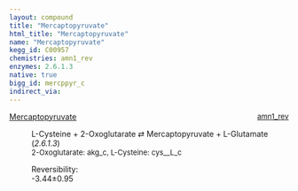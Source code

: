 ```yaml
---
layout: compound
title: "Mercaptopyruvate"
html_title: "Mercaptopyruvate"
name: "Mercaptopyruvate"
kegg_id: C00957
chemistries: amn1_rev
enzymes: 2.6.1.3
native: true
bigg_id: mercppyr_c
indirect_via:
---
```

<dl><dt class='rs-product'><a href='{{ site.url }}{{ site.baseurl }}/compounds/C00957' class='link-dark' data-bs-toggle='tooltip' data-bs-html='true' data-bs-title='KEGG: C00957'>Mercaptopyruvate</a><span style='float: right; max-width: 40%'><a href='{{ site.url }}{{ site.baseurl }}/chemistries/amn1_rev' class='link-dark opacity-50' style='font-size: small; word-wrap: anywhere;'>amn1_rev</a></span></dt><dd><p>L-Cysteine + 2-Oxoglutarate &#8644; Mercaptopyruvate + L-Glutamate (<i>2.6.1.3</i>)<br /><span style='font-size: small;'><span data-bs-toggle='tooltip' data-bs-html='true' data-bs-title='KEGG: C00026'>2-Oxoglutarate</span>: akg_c, <span data-bs-toggle='tooltip' data-bs-html='true' data-bs-title='KEGG: C00097'>L-Cysteine</span>: cys__L_c</span><br /><div class="reversibility_info">Reversibility: <div class="progress" style="flex-direction: row-reverse;"><div class="progress-bar bg-success" role="progressbar" style="width: 34.37%" aria-valuenow="-3.4368842958078085" aria-valuemin="0" aria-valuemax="10"></div><div class="progress-bar bg-warning" role="progressbar" style="width: 9.48%" aria-valuenow="-3.4368842958078085" aria-valuemin="0" aria-valuemax="10"></div></div><span>-3.44&plusmn;0.95</span><div class="progress"><div class="progress-bar bg-danger" role="progressbar" style="width: 0%" aria-valuenow="-3.4368842958078085" aria-valuemin="0" aria-valuemax="10"></div></div></div></p><dl></dl></dd></dl>